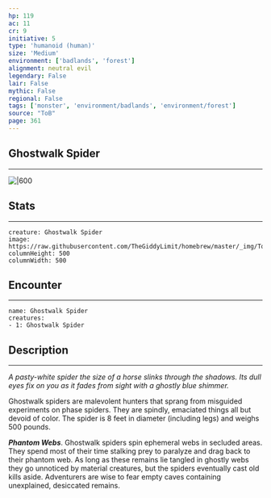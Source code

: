 ```yaml
---
hp: 119
ac: 11
cr: 9
initiative: 5
type: 'humanoid (human)'    
size: 'Medium'
environment: ['badlands', 'forest']
alignment: neutral evil
legendary: False
lair: False
mythic: False
regional: False
tags: ['monster', 'environment/badlands', 'environment/forest']
source: "ToB"
page: 361
---
```


## Ghostwalk Spider
---

![|600](https://raw.githubusercontent.com/TheGiddyLimit/homebrew/master/_img/ToB/Ghostwalk%20Spider.webp)

## Stats
---

```statblock
creature: Ghostwalk Spider
image: https://raw.githubusercontent.com/TheGiddyLimit/homebrew/master/_img/ToB/token/Ghostwalk%20Spider.png
columnHeight: 500
columnWidth: 500
```

## Encounter
---

```encounter-table
name: Ghostwalk Spider
creatures:
- 1: Ghostwalk Spider
```

## Description
---
_A pasty-white spider the size of a horse slinks through the shadows. Its dull eyes fix on you as it fades from sight with a ghostly blue shimmer._

Ghostwalk spiders are malevolent hunters that sprang from misguided experiments on phase spiders. They are spindly, emaciated things all but devoid of color. The spider is 8 feet in diameter (including legs) and weighs 500 pounds.

**_Phantom Webs_**. Ghostwalk spiders spin ephemeral webs in secluded areas. They spend most of their time stalking prey to paralyze and drag back to their phantom web. As long as these remains lie tangled in ghostly webs they go unnoticed by material creatures, but the spiders eventually cast old kills aside. Adventurers are wise to fear empty caves containing unexplained, desiccated remains.






